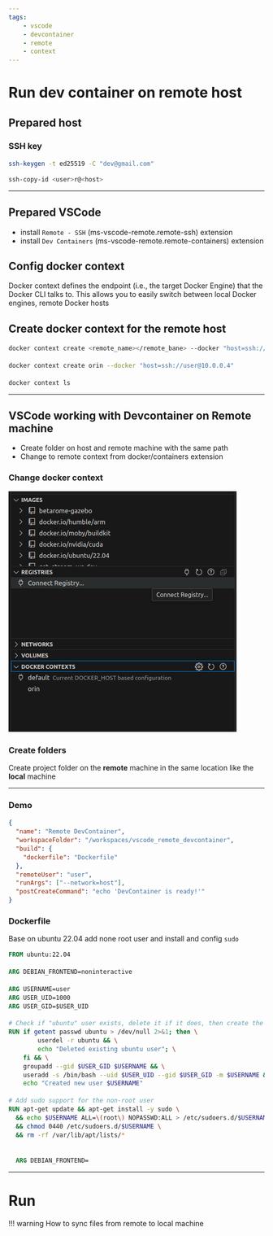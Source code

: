 ```yaml
---
tags:
    - vscode
    - devcontainer
    - remote
    - context
---
```


# Run dev container on remote host

## Prepared host
### SSH key

```bash
ssh-keygen -t ed25519 -C "dev@gmail.com"
```

```bash
ssh-copy-id <user>r@<host>
```

---

## Prepared VSCode
- install `Remote - SSH` (ms-vscode-remote.remote-ssh) extension
- install `Dev Containers` (ms-vscode-remote.remote-containers) extension


## Config docker context
Docker context defines the endpoint (i.e., the target Docker Engine) that the Docker CLI talks to. This allows you to easily switch between local Docker engines, remote Docker hosts

## Create docker context for the remote host

```bash
docker context create <remote_name></remote_bane> --docker "host=ssh://user@remote-host"

docker context create orin --docker "host=ssh://user@10.0.0.4"

docker context ls
```


---

## VSCode working with Devcontainer on Remote machine
- Create folder on host and remote machine with the same path
- Change to remote context from docker/containers extension


### Change docker context

![](images/vscode_docker_context.png)

### Create folders
Create project folder on the **remote** machine
in the same location like the **local** machine



---

### Demo

```json title="devcontainer.json"
{
  "name": "Remote DevContainer",
  "workspaceFolder": "/workspaces/vscode_remote_devcontainer",
  "build": {
    "dockerfile": "Dockerfile"
  },
  "remoteUser": "user",
  "runArgs": ["--network=host"],
  "postCreateCommand": "echo 'DevContainer is ready!'"
}

```


### Dockerfile
Base on ubuntu 22.04 add none root user and install and config `sudo`


```Dockerfile
FROM ubuntu:22.04

ARG DEBIAN_FRONTEND=noninteractive

ARG USERNAME=user
ARG USER_UID=1000
ARG USER_GID=$USER_UID

# Check if "ubuntu" user exists, delete it if it does, then create the desired user
RUN if getent passwd ubuntu > /dev/null 2>&1; then \
        userdel -r ubuntu && \
        echo "Deleted existing ubuntu user"; \
    fi && \
    groupadd --gid $USER_GID $USERNAME && \
    useradd -s /bin/bash --uid $USER_UID --gid $USER_GID -m $USERNAME && \
    echo "Created new user $USERNAME"

# Add sudo support for the non-root user
RUN apt-get update && apt-get install -y sudo \
  && echo $USERNAME ALL=\(root\) NOPASSWD:ALL > /etc/sudoers.d/$USERNAME\
  && chmod 0440 /etc/sudoers.d/$USERNAME \
  && rm -rf /var/lib/apt/lists/*


  ARG DEBIAN_FRONTEND=
```

---

# Run

!!! warning
    How to sync files from remote to local machine